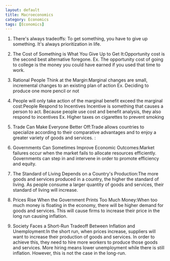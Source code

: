 ```yaml
---
layout: default
title: Macroeconomics
category: Economics
tags: [Economics]
---
```

1. There's always tradeoffs: To get something, you have to give up something. It's always prioritization in life.

2. The Cost of Something is What You Give Up to Get It:Opportunity cost is the second best alternative foregone. Ex. The opportunity cost of going to college is the money you could have earned if you used that time to work.

3. Rational People Think at the Margin:Marginal changes are small, incremental changes to an existing plan of action Ex. Deciding to produce one more pencil or not

4. People will only take action of the marginal benefit exceed the marginal cost:People Respond to Incentives Incentive is something that causes a person to act. Because people use cost and benefit analysis, they also respond to incentives Ex. Higher taxes on cigarettes to prevent smoking

5. Trade Can Make Everyone Better Off:Trade allows countries to specialize according to their comparative advantages and to enjoy a greater variety of goods and services.
:

7. Governments Can Sometimes Improve Economic Outcomes:Market failures occur when the market fails to allocate resources efficiently. Governments can step in and intervene in order to promote efficiency and equity.

8. The Standard of Living Depends on a Country's Production:The more goods and services produced in a country, the higher the standard of living. As people consume a larger quantity of goods and services, their standard of living will increase.

9. Prices Rise When the Government Prints Too Much Money:When too much money is floating in the economy, there will be higher demand for goods and services. This will cause firms to increase their price in the long run causing inflation.

10. Society Faces a Short-Run Tradeoff Between Inflation and Unemployment:In the short run, when prices increase, suppliers will want to increase their production of goods and services. In order to achieve this, they need to hire more workers to produce those goods and services. More hiring means lower unemployment while there is still inflation. However, this is not the case in the long-run.
